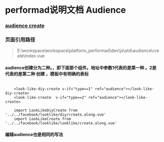 # performad说明文档 Audience
### [audience create ]( http://performad.dev.onemad.com/platform/atd/main#/atd/audience/create/1 )
### 页面引用路径 
>E:\workspace\workspace\platform_performad\dev\js\atd\audience\create\index.vue

#### audience创建分为二种。，即下面那个组件。地址中参数1代表的是第一种 。2是代表的是第二种 创建 ，模板中有明确的表标
```
	 	   
    <look-like-diy-create v-if="type==1" ref="audience"></look-like-diy-create>
    <look-like-create  v-if="type==2" ref="audience"></look-like-create>
			
	import LookLikeDiyCreate from '../../facebook/looklike/diy/create.along.vue'
	import LookLikeCreate from '../../facebook/looklike/looklike/create.along.vue'
```

#### 编辑audience也是相同的写法